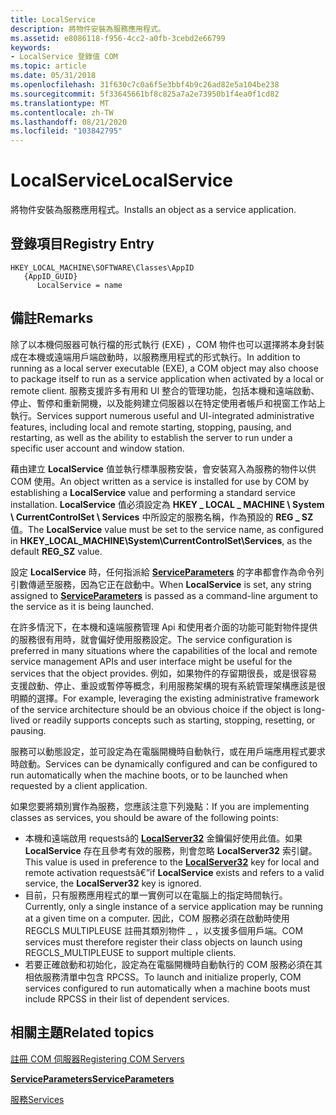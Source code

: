 ```yaml
---
title: LocalService
description: 將物件安裝為服務應用程式。
ms.assetid: e8086118-f956-4cc2-a0fb-3cebd2e66799
keywords:
- LocalService 登錄值 COM
ms.topic: article
ms.date: 05/31/2018
ms.openlocfilehash: 31f630c7c0a6f5e3bbf4b9c26ad82e5a104be238
ms.sourcegitcommit: 5f33645661bf8c825a7a2e73950b1f4ea0f1cd82
ms.translationtype: MT
ms.contentlocale: zh-TW
ms.lasthandoff: 08/21/2020
ms.locfileid: "103842795"
---
```

# <a name="localservice"></a><span data-ttu-id="6327a-104">LocalService</span><span class="sxs-lookup"><span data-stu-id="6327a-104">LocalService</span></span>

<span data-ttu-id="6327a-105">將物件安裝為服務應用程式。</span><span class="sxs-lookup"><span data-stu-id="6327a-105">Installs an object as a service application.</span></span>

## <a name="registry-entry"></a><span data-ttu-id="6327a-106">登錄項目</span><span class="sxs-lookup"><span data-stu-id="6327a-106">Registry Entry</span></span>

```
HKEY_LOCAL_MACHINE\SOFTWARE\Classes\AppID
   {AppID_GUID}
      LocalService = name
```

## <a name="remarks"></a><span data-ttu-id="6327a-107">備註</span><span class="sxs-lookup"><span data-stu-id="6327a-107">Remarks</span></span>

<span data-ttu-id="6327a-108">除了以本機伺服器可執行檔的形式執行 (EXE) ，COM 物件也可以選擇將本身封裝成在本機或遠端用戶端啟動時，以服務應用程式的形式執行。</span><span class="sxs-lookup"><span data-stu-id="6327a-108">In addition to running as a local server executable (EXE), a COM object may also choose to package itself to run as a service application when activated by a local or remote client.</span></span> <span data-ttu-id="6327a-109">服務支援許多有用和 UI 整合的管理功能，包括本機和遠端啟動、停止、暫停和重新開機，以及能夠建立伺服器以在特定使用者帳戶和視窗工作站上執行。</span><span class="sxs-lookup"><span data-stu-id="6327a-109">Services support numerous useful and UI-integrated administrative features, including local and remote starting, stopping, pausing, and restarting, as well as the ability to establish the server to run under a specific user account and window station.</span></span>

<span data-ttu-id="6327a-110">藉由建立 **LocalService** 值並執行標準服務安裝，會安裝寫入為服務的物件以供 COM 使用。</span><span class="sxs-lookup"><span data-stu-id="6327a-110">An object written as a service is installed for use by COM by establishing a **LocalService** value and performing a standard service installation.</span></span> <span data-ttu-id="6327a-111">**LocalService** 值必須設定為 **HKEY \_ LOCAL \_ MACHINE \\ System \\ CurrentControlSet \\ Services** 中所設定的服務名稱，作為預設的 **REG \_ SZ** 值。</span><span class="sxs-lookup"><span data-stu-id="6327a-111">The **LocalService** value must be set to the service name, as configured in **HKEY\_LOCAL\_MACHINE\\System\\CurrentControlSet\\Services**, as the default **REG\_SZ** value.</span></span>

<span data-ttu-id="6327a-112">設定 **LocalService** 時，任何指派給 [**ServiceParameters**](serviceparameters.md) 的字串都會作為命令列引數傳遞至服務，因為它正在啟動中。</span><span class="sxs-lookup"><span data-stu-id="6327a-112">When **LocalService** is set, any string assigned to [**ServiceParameters**](serviceparameters.md) is passed as a command-line argument to the service as it is being launched.</span></span>

<span data-ttu-id="6327a-113">在許多情況下，在本機和遠端服務管理 Api 和使用者介面的功能可能對物件提供的服務很有用時，就會偏好使用服務設定。</span><span class="sxs-lookup"><span data-stu-id="6327a-113">The service configuration is preferred in many situations where the capabilities of the local and remote service management APIs and user interface might be useful for the services that the object provides.</span></span> <span data-ttu-id="6327a-114">例如，如果物件的存留期很長，或是很容易支援啟動、停止、重設或暫停等概念，利用服務架構的現有系統管理架構應該是很明顯的選擇。</span><span class="sxs-lookup"><span data-stu-id="6327a-114">For example, leveraging the existing administrative framework of the service architecture should be an obvious choice if the object is long-lived or readily supports concepts such as starting, stopping, resetting, or pausing.</span></span>

<span data-ttu-id="6327a-115">服務可以動態設定，並可設定為在電腦開機時自動執行，或在用戶端應用程式要求時啟動。</span><span class="sxs-lookup"><span data-stu-id="6327a-115">Services can be dynamically configured and can be configured to run automatically when the machine boots, or to be launched when requested by a client application.</span></span>

<span data-ttu-id="6327a-116">如果您要將類別實作為服務，您應該注意下列幾點：</span><span class="sxs-lookup"><span data-stu-id="6327a-116">If you are implementing classes as services, you should be aware of the following points:</span></span>

-   <span data-ttu-id="6327a-117">本機和遠端啟用 requestsâ的 [**LocalServer32**](localserver32.md) 金鑰偏好使用此值。如果 **LocalService** 存在且參考有效的服務，則會忽略 **LocalServer32** 索引鍵。</span><span class="sxs-lookup"><span data-stu-id="6327a-117">This value is used in preference to the [**LocalServer32**](localserver32.md) key for local and remote activation requestsâ€”if **LocalService** exists and refers to a valid service, the **LocalServer32** key is ignored.</span></span>
-   <span data-ttu-id="6327a-118">目前，只有服務應用程式的單一實例可以在電腦上的指定時間執行。</span><span class="sxs-lookup"><span data-stu-id="6327a-118">Currently, only a single instance of a service application may be running at a given time on a computer.</span></span> <span data-ttu-id="6327a-119">因此，COM 服務必須在啟動時使用 REGCLS MULTIPLEUSE 註冊其類別物件 \_ ，以支援多個用戶端。</span><span class="sxs-lookup"><span data-stu-id="6327a-119">COM services must therefore register their class objects on launch using REGCLS\_MULTIPLEUSE to support multiple clients.</span></span>
-   <span data-ttu-id="6327a-120">若要正確啟動和初始化，設定為在電腦開機時自動執行的 COM 服務必須在其相依服務清單中包含 RPCSS。</span><span class="sxs-lookup"><span data-stu-id="6327a-120">To launch and initialize properly, COM services configured to run automatically when a machine boots must include RPCSS in their list of dependent services.</span></span>

## <a name="related-topics"></a><span data-ttu-id="6327a-121">相關主題</span><span class="sxs-lookup"><span data-stu-id="6327a-121">Related topics</span></span>

<dl> <dt>

[<span data-ttu-id="6327a-122">註冊 COM 伺服器</span><span class="sxs-lookup"><span data-stu-id="6327a-122">Registering COM Servers</span></span>](registering-com-servers.md)
</dt> <dt>

[<span data-ttu-id="6327a-123">**ServiceParameters**</span><span class="sxs-lookup"><span data-stu-id="6327a-123">**ServiceParameters**</span></span>](serviceparameters.md)
</dt> <dt>

[<span data-ttu-id="6327a-124">服務</span><span class="sxs-lookup"><span data-stu-id="6327a-124">Services</span></span>](/windows/desktop/Services/services)
</dt> </dl>

 

 